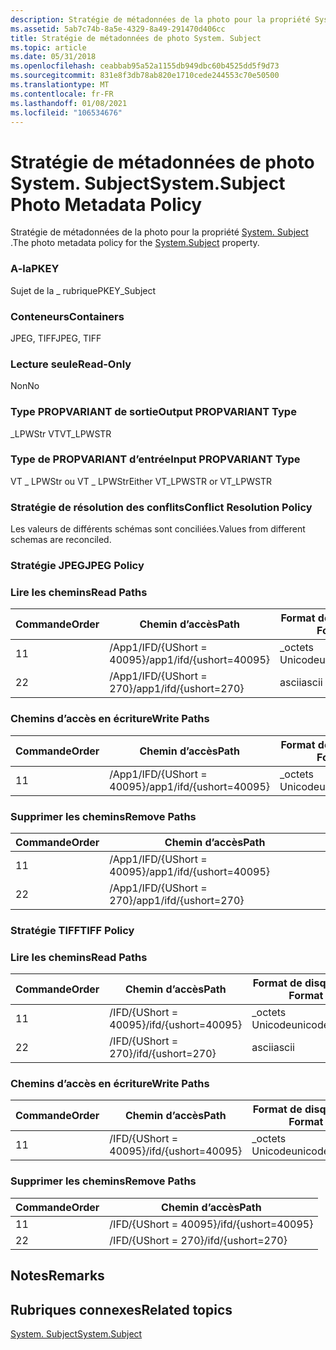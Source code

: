 ```yaml
---
description: Stratégie de métadonnées de la photo pour la propriété System. Subject.
ms.assetid: 5ab7c74b-8a5e-4329-8a49-291470d406cc
title: Stratégie de métadonnées de photo System. Subject
ms.topic: article
ms.date: 05/31/2018
ms.openlocfilehash: ceabbab95a52a1155db949dbc60b4525dd5f9d73
ms.sourcegitcommit: 831e8f3db78ab820e1710cede244553c70e50500
ms.translationtype: MT
ms.contentlocale: fr-FR
ms.lasthandoff: 01/08/2021
ms.locfileid: "106534676"
---
```

# <a name="systemsubject-photo-metadata-policy"></a><span data-ttu-id="4fbf2-103">Stratégie de métadonnées de photo System. Subject</span><span class="sxs-lookup"><span data-stu-id="4fbf2-103">System.Subject Photo Metadata Policy</span></span>

<span data-ttu-id="4fbf2-104">Stratégie de métadonnées de la photo pour la propriété [System. Subject](../properties/props-system-subject.md) .</span><span class="sxs-lookup"><span data-stu-id="4fbf2-104">The photo metadata policy for the [System.Subject](../properties/props-system-subject.md) property.</span></span>

### <a name="pkey"></a><span data-ttu-id="4fbf2-105">A-la</span><span class="sxs-lookup"><span data-stu-id="4fbf2-105">PKEY</span></span>

<span data-ttu-id="4fbf2-106">Sujet de la \_ rubrique</span><span class="sxs-lookup"><span data-stu-id="4fbf2-106">PKEY\_Subject</span></span>

### <a name="containers"></a><span data-ttu-id="4fbf2-107">Conteneurs</span><span class="sxs-lookup"><span data-stu-id="4fbf2-107">Containers</span></span>

<span data-ttu-id="4fbf2-108">JPEG, TIFF</span><span class="sxs-lookup"><span data-stu-id="4fbf2-108">JPEG, TIFF</span></span>

### <a name="read-only"></a><span data-ttu-id="4fbf2-109">Lecture seule</span><span class="sxs-lookup"><span data-stu-id="4fbf2-109">Read-Only</span></span>

<span data-ttu-id="4fbf2-110">Non</span><span class="sxs-lookup"><span data-stu-id="4fbf2-110">No</span></span>

### <a name="output-propvariant-type"></a><span data-ttu-id="4fbf2-111">Type PROPVARIANT de sortie</span><span class="sxs-lookup"><span data-stu-id="4fbf2-111">Output PROPVARIANT Type</span></span>

<span data-ttu-id="4fbf2-112">\_LPWStr VT</span><span class="sxs-lookup"><span data-stu-id="4fbf2-112">VT\_LPWSTR</span></span>

### <a name="input-propvariant-type"></a><span data-ttu-id="4fbf2-113">Type de PROPVARIANT d’entrée</span><span class="sxs-lookup"><span data-stu-id="4fbf2-113">Input PROPVARIANT Type</span></span>

<span data-ttu-id="4fbf2-114">VT \_ LPWStr ou VT \_ LPWStr</span><span class="sxs-lookup"><span data-stu-id="4fbf2-114">Either VT\_LPWSTR or VT\_LPWSTR</span></span>

### <a name="conflict-resolution-policy"></a><span data-ttu-id="4fbf2-115">Stratégie de résolution des conflits</span><span class="sxs-lookup"><span data-stu-id="4fbf2-115">Conflict Resolution Policy</span></span>

<span data-ttu-id="4fbf2-116">Les valeurs de différents schémas sont conciliées.</span><span class="sxs-lookup"><span data-stu-id="4fbf2-116">Values from different schemas are reconciled.</span></span>

### <a name="jpeg-policy"></a><span data-ttu-id="4fbf2-117">Stratégie JPEG</span><span class="sxs-lookup"><span data-stu-id="4fbf2-117">JPEG Policy</span></span>

### <a name="read-paths"></a><span data-ttu-id="4fbf2-118">Lire les chemins</span><span class="sxs-lookup"><span data-stu-id="4fbf2-118">Read Paths</span></span>



| <span data-ttu-id="4fbf2-119">Commande</span><span class="sxs-lookup"><span data-stu-id="4fbf2-119">Order</span></span> | <span data-ttu-id="4fbf2-120">Chemin d’accès</span><span class="sxs-lookup"><span data-stu-id="4fbf2-120">Path</span></span>                     | <span data-ttu-id="4fbf2-121">Format de disque</span><span class="sxs-lookup"><span data-stu-id="4fbf2-121">Disk Format</span></span>    |
|-------|--------------------------|----------------|
| <span data-ttu-id="4fbf2-122">1</span><span class="sxs-lookup"><span data-stu-id="4fbf2-122">1</span></span>     | <span data-ttu-id="4fbf2-123">/App1/IFD/{UShort = 40095}</span><span class="sxs-lookup"><span data-stu-id="4fbf2-123">/app1/ifd/{ushort=40095}</span></span> | <span data-ttu-id="4fbf2-124">\_octets Unicode</span><span class="sxs-lookup"><span data-stu-id="4fbf2-124">unicode\_bytes</span></span> |
| <span data-ttu-id="4fbf2-125">2</span><span class="sxs-lookup"><span data-stu-id="4fbf2-125">2</span></span>     | <span data-ttu-id="4fbf2-126">/App1/IFD/{UShort = 270}</span><span class="sxs-lookup"><span data-stu-id="4fbf2-126">/app1/ifd/{ushort=270}</span></span>   | <span data-ttu-id="4fbf2-127">ascii</span><span class="sxs-lookup"><span data-stu-id="4fbf2-127">ascii</span></span>          |



 

### <a name="write-paths"></a><span data-ttu-id="4fbf2-128">Chemins d’accès en écriture</span><span class="sxs-lookup"><span data-stu-id="4fbf2-128">Write Paths</span></span>



| <span data-ttu-id="4fbf2-129">Commande</span><span class="sxs-lookup"><span data-stu-id="4fbf2-129">Order</span></span> | <span data-ttu-id="4fbf2-130">Chemin d’accès</span><span class="sxs-lookup"><span data-stu-id="4fbf2-130">Path</span></span>                     | <span data-ttu-id="4fbf2-131">Format de disque</span><span class="sxs-lookup"><span data-stu-id="4fbf2-131">Disk Format</span></span>    |
|-------|--------------------------|----------------|
| <span data-ttu-id="4fbf2-132">1</span><span class="sxs-lookup"><span data-stu-id="4fbf2-132">1</span></span>     | <span data-ttu-id="4fbf2-133">/App1/IFD/{UShort = 40095}</span><span class="sxs-lookup"><span data-stu-id="4fbf2-133">/app1/ifd/{ushort=40095}</span></span> | <span data-ttu-id="4fbf2-134">\_octets Unicode</span><span class="sxs-lookup"><span data-stu-id="4fbf2-134">unicode\_bytes</span></span> |



 

### <a name="remove-paths"></a><span data-ttu-id="4fbf2-135">Supprimer les chemins</span><span class="sxs-lookup"><span data-stu-id="4fbf2-135">Remove Paths</span></span>



| <span data-ttu-id="4fbf2-136">Commande</span><span class="sxs-lookup"><span data-stu-id="4fbf2-136">Order</span></span> | <span data-ttu-id="4fbf2-137">Chemin d’accès</span><span class="sxs-lookup"><span data-stu-id="4fbf2-137">Path</span></span>                     |
|-------|--------------------------|
| <span data-ttu-id="4fbf2-138">1</span><span class="sxs-lookup"><span data-stu-id="4fbf2-138">1</span></span>     | <span data-ttu-id="4fbf2-139">/App1/IFD/{UShort = 40095}</span><span class="sxs-lookup"><span data-stu-id="4fbf2-139">/app1/ifd/{ushort=40095}</span></span> |
| <span data-ttu-id="4fbf2-140">2</span><span class="sxs-lookup"><span data-stu-id="4fbf2-140">2</span></span>     | <span data-ttu-id="4fbf2-141">/App1/IFD/{UShort = 270}</span><span class="sxs-lookup"><span data-stu-id="4fbf2-141">/app1/ifd/{ushort=270}</span></span>   |



 

### <a name="tiff-policy"></a><span data-ttu-id="4fbf2-142">Stratégie TIFF</span><span class="sxs-lookup"><span data-stu-id="4fbf2-142">TIFF Policy</span></span>

### <a name="read-paths"></a><span data-ttu-id="4fbf2-143">Lire les chemins</span><span class="sxs-lookup"><span data-stu-id="4fbf2-143">Read Paths</span></span>



| <span data-ttu-id="4fbf2-144">Commande</span><span class="sxs-lookup"><span data-stu-id="4fbf2-144">Order</span></span> | <span data-ttu-id="4fbf2-145">Chemin d’accès</span><span class="sxs-lookup"><span data-stu-id="4fbf2-145">Path</span></span>                | <span data-ttu-id="4fbf2-146">Format de disque</span><span class="sxs-lookup"><span data-stu-id="4fbf2-146">Disk Format</span></span>    |
|-------|---------------------|----------------|
| <span data-ttu-id="4fbf2-147">1</span><span class="sxs-lookup"><span data-stu-id="4fbf2-147">1</span></span>     | <span data-ttu-id="4fbf2-148">/IFD/{UShort = 40095}</span><span class="sxs-lookup"><span data-stu-id="4fbf2-148">/ifd/{ushort=40095}</span></span> | <span data-ttu-id="4fbf2-149">\_octets Unicode</span><span class="sxs-lookup"><span data-stu-id="4fbf2-149">unicode\_bytes</span></span> |
| <span data-ttu-id="4fbf2-150">2</span><span class="sxs-lookup"><span data-stu-id="4fbf2-150">2</span></span>     | <span data-ttu-id="4fbf2-151">/IFD/{UShort = 270}</span><span class="sxs-lookup"><span data-stu-id="4fbf2-151">/ifd/{ushort=270}</span></span>   | <span data-ttu-id="4fbf2-152">ascii</span><span class="sxs-lookup"><span data-stu-id="4fbf2-152">ascii</span></span>          |



 

### <a name="write-paths"></a><span data-ttu-id="4fbf2-153">Chemins d’accès en écriture</span><span class="sxs-lookup"><span data-stu-id="4fbf2-153">Write Paths</span></span>



| <span data-ttu-id="4fbf2-154">Commande</span><span class="sxs-lookup"><span data-stu-id="4fbf2-154">Order</span></span> | <span data-ttu-id="4fbf2-155">Chemin d’accès</span><span class="sxs-lookup"><span data-stu-id="4fbf2-155">Path</span></span>                | <span data-ttu-id="4fbf2-156">Format de disque</span><span class="sxs-lookup"><span data-stu-id="4fbf2-156">Disk Format</span></span>    |
|-------|---------------------|----------------|
| <span data-ttu-id="4fbf2-157">1</span><span class="sxs-lookup"><span data-stu-id="4fbf2-157">1</span></span>     | <span data-ttu-id="4fbf2-158">/IFD/{UShort = 40095}</span><span class="sxs-lookup"><span data-stu-id="4fbf2-158">/ifd/{ushort=40095}</span></span> | <span data-ttu-id="4fbf2-159">\_octets Unicode</span><span class="sxs-lookup"><span data-stu-id="4fbf2-159">unicode\_bytes</span></span> |



 

### <a name="remove-paths"></a><span data-ttu-id="4fbf2-160">Supprimer les chemins</span><span class="sxs-lookup"><span data-stu-id="4fbf2-160">Remove Paths</span></span>



| <span data-ttu-id="4fbf2-161">Commande</span><span class="sxs-lookup"><span data-stu-id="4fbf2-161">Order</span></span> | <span data-ttu-id="4fbf2-162">Chemin d’accès</span><span class="sxs-lookup"><span data-stu-id="4fbf2-162">Path</span></span>                |
|-------|---------------------|
| <span data-ttu-id="4fbf2-163">1</span><span class="sxs-lookup"><span data-stu-id="4fbf2-163">1</span></span>     | <span data-ttu-id="4fbf2-164">/IFD/{UShort = 40095}</span><span class="sxs-lookup"><span data-stu-id="4fbf2-164">/ifd/{ushort=40095}</span></span> |
| <span data-ttu-id="4fbf2-165">2</span><span class="sxs-lookup"><span data-stu-id="4fbf2-165">2</span></span>     | <span data-ttu-id="4fbf2-166">/IFD/{UShort = 270}</span><span class="sxs-lookup"><span data-stu-id="4fbf2-166">/ifd/{ushort=270}</span></span>   |



 

## <a name="remarks"></a><span data-ttu-id="4fbf2-167">Notes</span><span class="sxs-lookup"><span data-stu-id="4fbf2-167">Remarks</span></span>

## <a name="related-topics"></a><span data-ttu-id="4fbf2-168">Rubriques connexes</span><span class="sxs-lookup"><span data-stu-id="4fbf2-168">Related topics</span></span>

<dl> <dt>

[<span data-ttu-id="4fbf2-169">System. Subject</span><span class="sxs-lookup"><span data-stu-id="4fbf2-169">System.Subject</span></span>](../properties/props-system-subject.md)
</dt> </dl>

 

 
